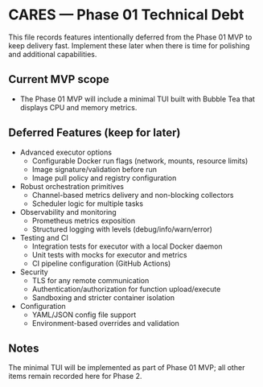# CARES — Phase 01 Technical Debt

This file records features intentionally deferred from the Phase 01 MVP to keep delivery fast. Implement these later when there is time for polishing and additional capabilities.

## Current MVP scope

- The Phase 01 MVP will include a minimal TUI built with Bubble Tea that displays CPU and memory metrics.

## Deferred Features (keep for later)

- Advanced executor options
  - Configurable Docker run flags (network, mounts, resource limits)
  - Image signature/validation before run
  - Image pull policy and registry configuration
- Robust orchestration primitives
  - Channel-based metrics delivery and non-blocking collectors
  - Scheduler logic for multiple tasks
- Observability and monitoring
  - Prometheus metrics exposition
  - Structured logging with levels (debug/info/warn/error)
- Testing and CI
  - Integration tests for executor with a local Docker daemon
  - Unit tests with mocks for executor and metrics
  - CI pipeline configuration (GitHub Actions)
- Security
  - TLS for any remote communication
  - Authentication/authorization for function upload/execute
  - Sandboxing and stricter container isolation
- Configuration
  - YAML/JSON config file support
  - Environment-based overrides and validation

## Notes

The minimal TUI will be implemented as part of Phase 01 MVP; all other items remain recorded here for Phase 2.
